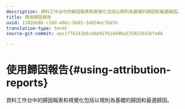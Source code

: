 ```yaml
---
description: 資料工作台中的歸因報表和視覺化包括以規則為基礎的歸因和最適歸因。
title: 使用歸因報告
uuid: 1182b686-c18d-40bc-bb01-3a924ec7bb7e
translation-type: tm+mt
source-git-commit: aec1f7b14198cdde91f61d490a235022943bfedb

---
```



# 使用歸因報告{#using-attribution-reports}

資料工作台中的歸因報表和視覺化包括以規則為基礎的歸因和最適歸因。

